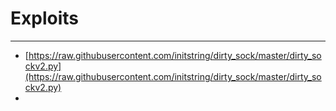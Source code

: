 # Exploits

---

- [https://raw.githubusercontent.com/initstring/dirty_sock/master/dirty_sockv2.py](https://raw.githubusercontent.com/initstring/dirty_sock/master/dirty_sockv2.py)
-